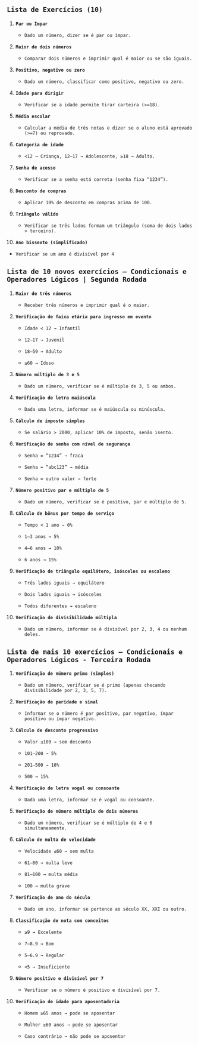 ## **`Lista de Exercícios (10)`**

1. **`Par ou Ímpar`**

   * `Dado um número, dizer se é par ou ímpar.`

2. **`Maior de dois números`**

   * `Comparar dois números e imprimir qual é maior ou se são iguais.`

3. **`Positivo, negativo ou zero`**

   * `Dado um número, classificar como positivo, negativo ou zero.`

4. **`Idade para dirigir`**

   * `Verificar se a idade permite tirar carteira (>=18).`

5. **`Média escolar`**

   * `Calcular a média de três notas e dizer se o aluno está aprovado (>=7) ou reprovado.`

6. **`Categoria de idade`**

   * `<12 → Criança, 12–17 → Adolescente, ≥18 → Adulto.`

7. **`Senha de acesso`**

   * `Verificar se a senha está correta (senha fixa “1234”).`

8. **`Desconto de compras`**

   * `Aplicar 10% de desconto em compras acima de 100.`

9. **`Triângulo válido`**

   * `Verificar se três lados formam um triângulo (soma de dois lados > terceiro).`

10. **`Ano bissexto (simplificado)`**

* `Verificar se um ano é divisível por 4`


  

  

## 

## 

## 

## **`Lista de 10 novos exercícios – Condicionais e Operadores Lógicos | Segunda Rodada`**

1. **`Maior de três números`**

   * `Receber três números e imprimir qual é o maior.`

2. **`Verificação de faixa etária para ingresso em evento`**

   * `Idade < 12 → Infantil`

   * `12–17 → Juvenil`

   * `18–59 → Adulto`

   * `≥60 → Idoso`

3. **`Número múltiplo de 3 e 5`**

   * `Dado um número, verificar se é múltiplo de 3, 5 ou ambos.`

4. **`Verificação de letra maiúscula`**

   * `Dada uma letra, informar se é maiúscula ou minúscula.`

5. **`Cálculo de imposto simples`**

   * `Se salário > 2000, aplicar 10% de imposto, senão isento.`

6. **`Verificação de senha com nível de segurança`**

   * `Senha = “1234” → fraca`

   * `Senha = “abc123” → média`

   * `Senha = outro valor → forte`

7. **`Número positivo par e múltiplo de 5`**

   * `Dado um número, verificar se é positivo, par e múltiplo de 5.`

8. **`Cálculo de bônus por tempo de serviço`**

   * `Tempo < 1 ano → 0%`

   * `1–3 anos → 5%`

   * `4–6 anos → 10%`

   * `6 anos → 15%`

9. **`Verificação de triângulo equilátero, isósceles ou escaleno`**

   * `Três lados iguais → equilátero`

   * `Dois lados iguais → isósceles`

   * `Todos diferentes → escaleno`

10. **`Verificação de divisibilidade múltipla`**

    * `Dado um número, informar se é divisível por 2, 3, 4 ou nenhum deles.`

## **`Lista de mais 10 exercícios – Condicionais e Operadores Lógicos - Terceira Rodada`**

1. **`Verificação de número primo (simples)`**

   * `Dado um número, verificar se é primo (apenas checando divisibilidade por 2, 3, 5, 7).`

2. **`Verificação de paridade e sinal`**

   * `Informar se o número é par positivo, par negativo, ímpar positivo ou ímpar negativo.`

3. **`Cálculo de desconto progressivo`**

   * `Valor ≤100 → sem desconto`

   * `101–200 → 5%`

   * `201–500 → 10%`

   * `500 → 15%`

4. **`Verificação de letra vogal ou consoante`**

   * `Dada uma letra, informar se é vogal ou consoante.`

5. **`Verificação de número múltiplo de dois números`**

   * `Dado um número, verificar se é múltiplo de 4 e 6 simultaneamente.`

6. **`Cálculo de multa de velocidade`**

   * `Velocidade ≤60 → sem multa`

   * `61–80 → multa leve`

   * `81–100 → multa média`

   * `100 → multa grave`

7. **`Verificação de ano do século`**

   * `Dado um ano, informar se pertence ao século XX, XXI ou outro.`

8. **`Classificação de nota com conceitos`**

   * `≥9 → Excelente`

   * `7–8.9 → Bom`

   * `5–6.9 → Regular`

   * `<5 → Insuficiente`

9. **`Número positivo e divisível por 7`**

   * `Verificar se o número é positivo e divisível por 7.`

10. **`Verificação de idade para aposentadoria`**

    * `Homem ≥65 anos → pode se aposentar`

    * `Mulher ≥60 anos → pode se aposentar`

    * `Caso contrário → não pode se aposentar`

